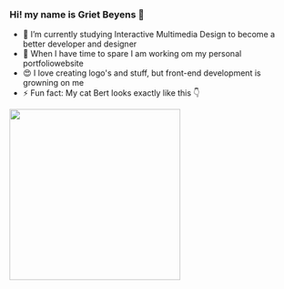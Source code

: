 ### Hi! my name is Griet Beyens 👋
- 🌱 I’m currently studying Interactive Multimedia Design to become a better developer and designer
- 👩‍ When I have time to spare I am working om my personal portfoliowebsite
- 😍 I love creating logo's and stuff, but front-end development is growning on me
- ⚡ Fun fact: My cat Bert looks exactly like this 👇
<img src="https://media1.giphy.com/media/WYEWpk4lRPDq0/200w.gif?cid=82a1493b90uqpn8ryabho6h443m93rmpaa2uonkv7gg344m3&rid=200w.gif&ct=g" width="300" height="300" />
